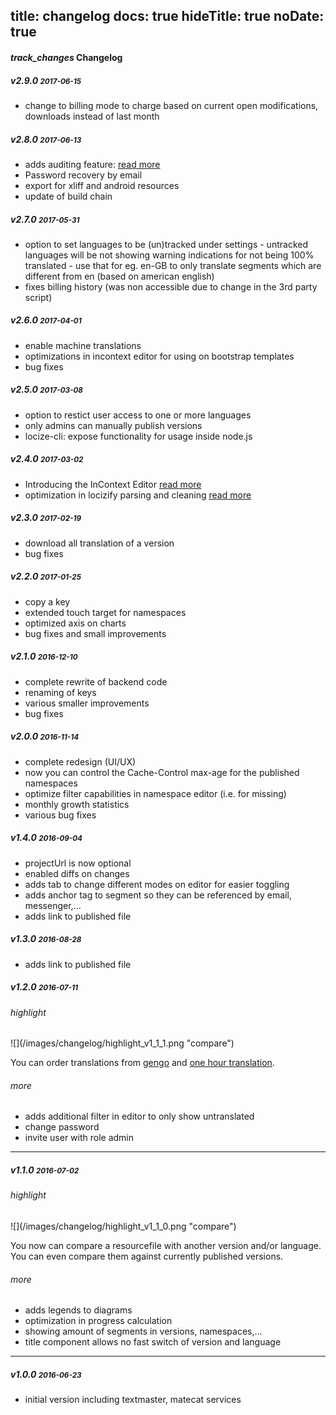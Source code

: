 title: changelog
docs: true
hideTitle: true
noDate: true
---

<h4 class="headline"><i class="material-icons" translated>track_changes</i> Changelog</h4>

<h5>v2.9.0 <small>2017-06-15</small></h5>

- change to billing mode to charge based on current open modifications, downloads instead of last month


<h5>v2.8.0 <small>2017-06-13</small></h5>

- adds auditing feature: [read more](/services.html#auditing)
- Password recovery by email
- export for xliff and android resources
- update of build chain


<h5>v2.7.0 <small>2017-05-31</small></h5>

- option to set languages to be (un)tracked under settings - untracked languages will be not showing warning indications for not being 100% translated - use that for eg. en-GB to only translate segments which are different from en (based on american english)
- fixes billing history (was non accessible due to change in the 3rd party script)


<h5>v2.6.0 <small>2017-04-01</small></h5>

- enable machine translations
- optimizations in incontext editor for using on bootstrap templates
- bug fixes

<h5>v2.5.0 <small>2017-03-08</small></h5>

- option to restict user access to one or more languages
- only admins can manually publish versions
- locize-cli: expose functionality for usage inside node.js

<h5>v2.4.0 <small>2017-03-02</small></h5>

- Introducing the InContext Editor [read more](/incontext-editor.html)
- optimization in locizify parsing and cleaning [read more](/2017-02-21-locizify-v2/)

<h5>v2.3.0 <small>2017-02-19</small></h5>

- download all translation of a version
- bug fixes


<h5>v2.2.0 <small>2017-01-25</small></h5>

- copy a key
- extended touch target for namespaces
- optimized axis on charts
- bug fixes and small improvements


<h5>v2.1.0 <small>2016-12-10</small></h5>

- complete rewrite of backend code
- renaming of keys
- various smaller improvements
- bug fixes

<h5>v2.0.0 <small>2016-11-14</small></h5>

- complete redesign (UI/UX)
- now you can control the Cache-Control max-age for the published namespaces
- optimize filter capabilities in namespace editor (i.e. for missing)
- monthly growth statistics
- various bug fixes

<h5>v1.4.0 <small>2016-09-04</small></h5>

- projectUrl is now optional
- enabled diffs on changes
- adds tab to change different modes on editor for easier toggling
- adds anchor tag to segment so they can be referenced by email, messenger,...
- adds link to published file

<h5>v1.3.0 <small>2016-08-28</small></h5>

- adds link to published file

<h5>v1.2.0 <small>2016-07-11</small></h5>

<h6>highlight</h6>

<div class="img-60">
![](/images/changelog/highlight_v1_1_1.png "compare")
</div>

You can order translations from [gengo](http://gengo.com) and [one hour translation](onehourtranslation.com).

<h6>more</h6>

- adds additional filter in editor to only show untranslated
- change password
- invite user with role admin

---------


<h5>v1.1.0 <small>2016-07-02</small></h5>

<h6>highlight</h6>

<div class="img-60">
![](/images/changelog/highlight_v1_1_0.png "compare")
</div>

You now can compare a resourcefile with another version and/or language. You can even compare them against currently published versions.

<h6>more</h6>

- adds legends to diagrams
- optimization in progress calculation
- showing amount of segments in versions, namespaces,...
- title component allows no fast switch of version and language

---------

<h5>v1.0.0 <small>2016-06-23</small></h5>

- initial version including textmaster, matecat services
